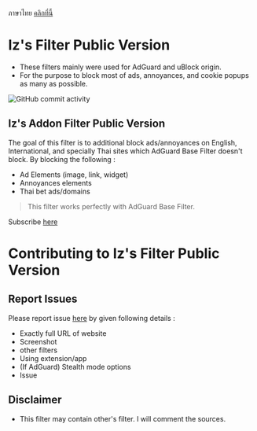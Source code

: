 ภาษาไทย [คลิกที่นี้](https://github.com/Iz-zzzzz/IzFilter-Public/blob/main/README.md)

# Iz's Filter Public Version
- These filters mainly were used for AdGuard and uBlock origin.
- For the purpose to block most of ads, annoyances, and cookie popups as many as possible.

<img alt="GitHub commit activity" src="https://img.shields.io/github/commit-activity/m/Iz-zzzzz/IzFilter-Public">

## Iz's Addon Filter Public Version
The goal of this filter is to additional block ads/annoyances on English, International, and specially Thai sites which AdGuard Base Filter doesn't block. By blocking the following :
- Ad Elements (image, link, widget)
- Annoyances elements
- Thai bet ads/domains
> This filter works perfectly with AdGuard Base Filter.

Subscribe [here]()

# Contributing to Iz's Filter Public Version
## Report Issues
Please report issue [here](https://github.com/Iz-zzzzz/IzFilter-Public/issues) by given following details :
- Exactly full URL of website
- Screenshot
- other filters
- Using extension/app
- (If AdGuard) Stealth mode options
- Issue

## Disclaimer
- This filter may contain other's filter. I will comment the sources.